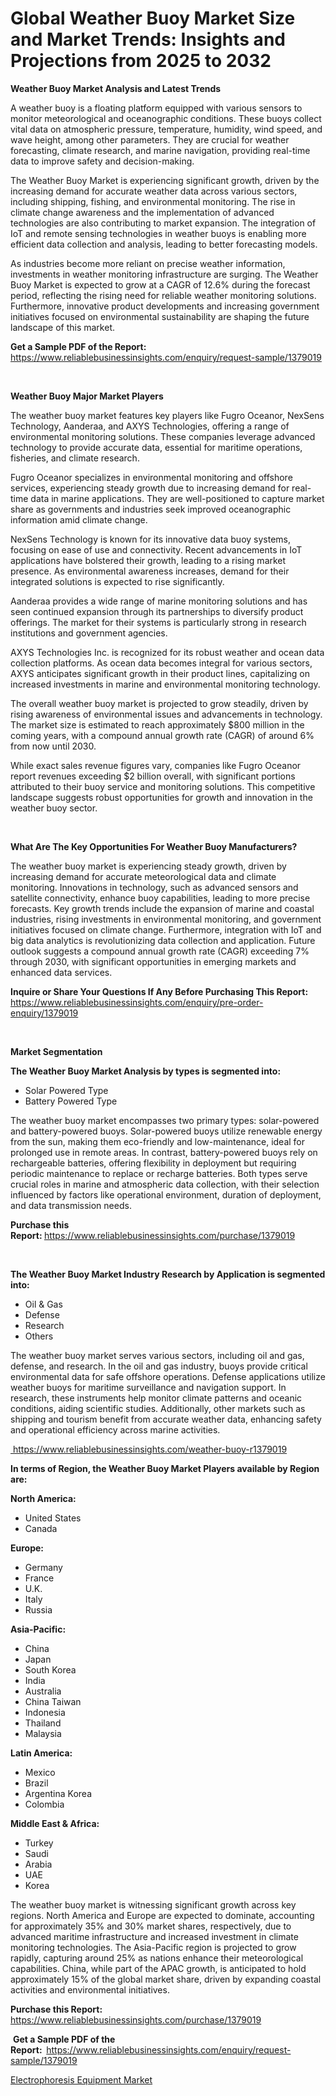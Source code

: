 <p><h1>Global Weather Buoy Market Size and Market Trends: Insights and Projections from 2025 to 2032</h1></p><p><strong>Weather Buoy Market Analysis and Latest Trends</strong></p>
<p><p>A weather buoy is a floating platform equipped with various sensors to monitor meteorological and oceanographic conditions. These buoys collect vital data on atmospheric pressure, temperature, humidity, wind speed, and wave height, among other parameters. They are crucial for weather forecasting, climate research, and marine navigation, providing real-time data to improve safety and decision-making.</p><p>The Weather Buoy Market is experiencing significant growth, driven by the increasing demand for accurate weather data across various sectors, including shipping, fishing, and environmental monitoring. The rise in climate change awareness and the implementation of advanced technologies are also contributing to market expansion. The integration of IoT and remote sensing technologies in weather buoys is enabling more efficient data collection and analysis, leading to better forecasting models.</p><p>As industries become more reliant on precise weather information, investments in weather monitoring infrastructure are surging. The Weather Buoy Market is expected to grow at a CAGR of 12.6% during the forecast period, reflecting the rising need for reliable weather monitoring solutions. Furthermore, innovative product developments and increasing government initiatives focused on environmental sustainability are shaping the future landscape of this market.</p></p>
<p><strong>Get a Sample PDF of the Report:&nbsp;</strong> <a href="https://www.reliablebusinessinsights.com/enquiry/request-sample/1379019?utm_campaign=3366&utm_medium=2&utm_source=Github&utm_content=ia&utm_term=08042025&utm_id=weather-buoy">https://www.reliablebusinessinsights.com/enquiry/request-sample/1379019</a></p>
<p>&nbsp;</p>
<p><strong>Weather Buoy Major Market Players</strong></p>
<p><p>The weather buoy market features key players like Fugro Oceanor, NexSens Technology, Aanderaa, and AXYS Technologies, offering a range of environmental monitoring solutions. These companies leverage advanced technology to provide accurate data, essential for maritime operations, fisheries, and climate research.</p><p>Fugro Oceanor specializes in environmental monitoring and offshore services, experiencing steady growth due to increasing demand for real-time data in marine applications. They are well-positioned to capture market share as governments and industries seek improved oceanographic information amid climate change.</p><p>NexSens Technology is known for its innovative data buoy systems, focusing on ease of use and connectivity. Recent advancements in IoT applications have bolstered their growth, leading to a rising market presence. As environmental awareness increases, demand for their integrated solutions is expected to rise significantly.</p><p>Aanderaa provides a wide range of marine monitoring solutions and has seen continued expansion through its partnerships to diversify product offerings. The market for their systems is particularly strong in research institutions and government agencies.</p><p>AXYS Technologies Inc. is recognized for its robust weather and ocean data collection platforms. As ocean data becomes integral for various sectors, AXYS anticipates significant growth in their product lines, capitalizing on increased investments in marine and environmental monitoring technology.</p><p>The overall weather buoy market is projected to grow steadily, driven by rising awareness of environmental issues and advancements in technology. The market size is estimated to reach approximately $800 million in the coming years, with a compound annual growth rate (CAGR) of around 6% from now until 2030.</p><p>While exact sales revenue figures vary, companies like Fugro Oceanor report revenues exceeding $2 billion overall, with significant portions attributed to their buoy service and monitoring solutions. This competitive landscape suggests robust opportunities for growth and innovation in the weather buoy sector.</p></p>
<p>&nbsp;</p>
<p><strong>What Are The Key Opportunities For Weather Buoy Manufacturers?</strong></p>
<p><p>The weather buoy market is experiencing steady growth, driven by increasing demand for accurate meteorological data and climate monitoring. Innovations in technology, such as advanced sensors and satellite connectivity, enhance buoy capabilities, leading to more precise forecasts. Key growth trends include the expansion of marine and coastal industries, rising investments in environmental monitoring, and government initiatives focused on climate change. Furthermore, integration with IoT and big data analytics is revolutionizing data collection and application. Future outlook suggests a compound annual growth rate (CAGR) exceeding 7% through 2030, with significant opportunities in emerging markets and enhanced data services.</p></p>
<p><strong>Inquire or Share Your Questions If Any Before Purchasing This Report:</strong> <a href="https://www.reliablebusinessinsights.com/enquiry/pre-order-enquiry/1379019?utm_campaign=3366&utm_medium=2&utm_source=Github&utm_content=ia&utm_term=08042025&utm_id=weather-buoy">https://www.reliablebusinessinsights.com/enquiry/pre-order-enquiry/1379019</a></p>
<p>&nbsp;</p>
<p><strong>Market Segmentation</strong></p>
<p><strong>The Weather Buoy Market Analysis by types is segmented into:</strong></p>
<p><ul><li>Solar Powered Type</li><li>Battery Powered Type</li></ul></p>
<p><p>The weather buoy market encompasses two primary types: solar-powered and battery-powered buoys. Solar-powered buoys utilize renewable energy from the sun, making them eco-friendly and low-maintenance, ideal for prolonged use in remote areas. In contrast, battery-powered buoys rely on rechargeable batteries, offering flexibility in deployment but requiring periodic maintenance to replace or recharge batteries. Both types serve crucial roles in marine and atmospheric data collection, with their selection influenced by factors like operational environment, duration of deployment, and data transmission needs.</p></p>
<p><strong>Purchase this Report:&nbsp;</strong><a href="https://www.reliablebusinessinsights.com/purchase/1379019?utm_campaign=3366&utm_medium=2&utm_source=Github&utm_content=ia&utm_term=08042025&utm_id=weather-buoy">https://www.reliablebusinessinsights.com/purchase/1379019</a></p>
<p>&nbsp;</p>
<p><strong>The Weather Buoy Market Industry Research by Application is segmented into:</strong></p>
<p><ul><li>Oil & Gas</li><li>Defense</li><li>Research</li><li>Others</li></ul></p>
<p><p>The weather buoy market serves various sectors, including oil and gas, defense, and research. In the oil and gas industry, buoys provide critical environmental data for safe offshore operations. Defense applications utilize weather buoys for maritime surveillance and navigation support. In research, these instruments help monitor climate patterns and oceanic conditions, aiding scientific studies. Additionally, other markets such as shipping and tourism benefit from accurate weather data, enhancing safety and operational efficiency across marine activities.</p></p>
<p><a href="https://www.reliablebusinessinsights.com/weather-buoy-r1379019?utm_campaign=3366&utm_medium=2&utm_source=Github&utm_content=ia&utm_term=08042025&utm_id=weather-buoy">&nbsp;https://www.reliablebusinessinsights.com/weather-buoy-r1379019</a></p>
<p><strong>In terms of Region, the Weather Buoy Market Players available by Region are:</strong></p>
<p>
    <p> <strong> North America: </strong>
        <ul>
            <li>United States</li>
            <li>Canada</li>
        </ul>
        </p> 
    <p> <strong> Europe: </strong>
        <ul>
            <li>Germany</li>
            <li>France</li>
            <li>U.K.</li>
            <li>Italy</li>
            <li>Russia</li>
        </ul>
        </p> 
    <p> <strong> Asia-Pacific: </strong>
        <ul>
            <li>China</li>
            <li>Japan</li>
            <li>South Korea</li>
            <li>India</li>
            <li>Australia</li>
            <li>China Taiwan</li>
            <li>Indonesia</li>
            <li>Thailand</li>
            <li>Malaysia</li>
        </ul>
        </p> 
    <p> <strong> Latin America: </strong>
        <ul>
            <li>Mexico</li>
            <li>Brazil</li>
            <li>Argentina Korea</li>
            <li>Colombia</li>
        </ul>
        </p> 
    <p> <strong> Middle East & Africa: </strong>
        <ul>
            <li>Turkey</li>
            <li>Saudi</li>
            <li>Arabia</li>
            <li>UAE</li>
            <li>Korea</li>
        </ul>
    </p>
    </p>
<p><p>The weather buoy market is witnessing significant growth across key regions. North America and Europe are expected to dominate, accounting for approximately 35% and 30% market shares, respectively, due to advanced maritime infrastructure and increased investment in climate monitoring technologies. The Asia-Pacific region is projected to grow rapidly, capturing around 25% as nations enhance their meteorological capabilities. China, while part of the APAC growth, is anticipated to hold approximately 15% of the global market share, driven by expanding coastal activities and environmental initiatives.</p></p>
<p><strong>Purchase this Report: </strong><a href="https://www.reliablebusinessinsights.com/purchase/1379019?utm_campaign=3366&utm_medium=2&utm_source=Github&utm_content=ia&utm_term=08042025&utm_id=weather-buoy">https://www.reliablebusinessinsights.com/purchase/1379019</a></p>
<p>&nbsp;<strong>Get a Sample PDF of the Report:&nbsp;&nbsp;</strong><a href="https://www.reliablebusinessinsights.com/enquiry/request-sample/1379019?utm_campaign=3366&utm_medium=2&utm_source=Github&utm_content=ia&utm_term=08042025&utm_id=weather-buoy">https://www.reliablebusinessinsights.com/enquiry/request-sample/1379019</a></p>
<p><strong></strong></p>
<p><p><a href="https://github.com/maseykokosq1/Market-Research-Report-List-1/blob/main/electrophoresis-equipment-market.md?utm_campaign=3366&utm_medium=2&utm_source=Github&utm_content=ia&utm_term=08042025&utm_id=weather-buoy">Electrophoresis Equipment Market</a></p></p>